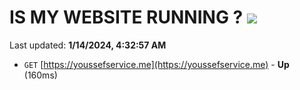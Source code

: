 # IS MY WEBSITE RUNNING ? [![](https://img.shields.io/static/v1?label=Sponsor&message=%E2%9D%A4&logo=GitHub&color=%23fe8e86)](https://github.com/sponsors/<username>)

Last updated: **1/14/2024, 4:32:57 AM**

- `GET` [https://youssefservice.me](https://youssefservice.me) - **Up** (160ms)
